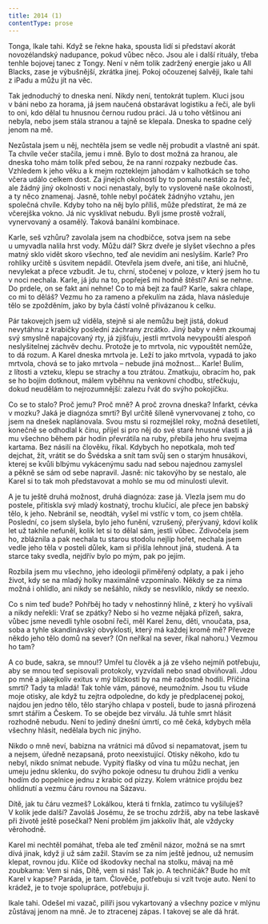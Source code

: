 ```yaml
---
title: 2014 (1)
contentType: prose
---
```


  

Tonga, Ikale tahi. Když se řekne haka, spousta lidí si představí akorát novozélandský nadupance, pokud vůbec něco. Jsou ale i další rituály, třeba tenhle bojovej tanec z Tongy. Není v něm tolik zadržený energie jako u All Blacks, zase je výbušnější, zkrátka jinej. Pokoj očouzenej šalvěji, Ikale tahi z iPadu a můžu jít na věc.

Tak jednoduchý to dneska není. Nikdy není, tentokrát tuplem. Kluci jsou v báni nebo za horama, já jsem naučená obstarávat logistiku a řeči, ale byli to oni, kdo dělal tu hnusnou černou rudou práci. Já u toho většinou ani nebyla, nebo jsem stála stranou a tajně se klepala. Dneska to spadne celý jenom na mě.

Nezůstala jsem u něj, nechtěla jsem se vedle něj probudit a vlastně ani spát. Ta chvíle večer stačila, jemu i mně. Bylo to dost možná za hranou, ale dneska toho mám tolik před sebou, že na ranní rozpaky nezbude čas. Vzhledem k jeho věku a k mejm rozteklejm jahodám v kalhotkách se toho včera událo celkem dost. Za jinejch okolností by to pomalu nestálo za řeč, ale žádný jiný okolnosti v noci nenastaly, byly to vysloveně naše okolnosti, a ty něco znamenaj. Jasně, tohle nebyl počátek žádnýho vztahu, jen společná chvíle. Kdyby toho na něj bylo příliš, může předstírat, že má ze včerejška vokno. Já nic vysklívat nebudu. Byli jsme prostě vožralí, vynervovaný a osamělý. Taková banální kombinace.

Karle, seš vzhůru? zavolala jsem na chodbičce, sotva jsem na sebe u umyvadla nalila hrst vody. Můžu dál? Skrz dveře je slyšet všechno a přes matný sklo vidět skoro všechno, teď ale nevidím ani neslyším. Karle? Pro rohlíky určitě s úsvitem nepádil. Otevřela jsem dveře, ani tiše, ani hlučně, nevylekat a přece vzbudit. Je tu, chrní, stočenej v poloze, v který jsem ho tu v noci nechala. Karle, já jdu na to, popřeješ mi hodně štěstí? Ani se nehne. Do prdele, on se fakt ani nehne! Co to má bejt za faul? Karle, sakra chlape, co mi to děláš? Vezmu ho za rameno a překulím na záda, hlava následuje tělo se zpožděním, jako by byla částí volně přivázanou k celku.

Pár takovejch jsem už viděla, stejně si ale nemůžu bejt jistá, dokud nevytáhnu z krabičky poslední záchrany zrcátko. Jiný baby v něm zkoumaj svý smyslně napajcovaný rty, já zjišťuju, jestli mrtvola nevypouští alespoň neslyšitelnej záchvěv dechu. Protože je to mrtvola, nic vypouštět nemůže, to dá rozum. A Karel dneska mrtvola je. Leží to jako mrtvola, vypadá to jako mrtvola, chová se to jako mrtvola – nebude jiná možnost… Karle! Bulím, z lítosti a vzteku, klepu se strachy a tou ztrátou. Zmatkuju, obracím ho, pak se ho bojím dotknout, málem vyběhnu na venkovní chodbu, střečkuju, dokud neudělám to nejrozumnější: zalezu řvát do svýho pokojíčku.

Co se to stalo? Proč jemu? Proč mně? A proč zrovna dneska? Infarkt, cévka v mozku? Jaká je diagnóza smrti? Byl určitě šíleně vynervovanej z toho, co jsem na dnešek naplánovala. Svou mstu si rozmejšlel roky, možná desetiletí, konečně se odhodlal k činu, přijel si pro něj do své staré hnusné vlasti a já mu všechno během pár hodin převrátila na ruby, přebila jeho hru svejma kartama. Bez násilí na člověku, říkal. Kdybych ho nepotkala, moh teď dejchat, žít, vrátit se do Švédska a snít tam svůj sen o starým hnusákovi, kterej se kvůli blbýmu vykácenýmu sadu nad sebou najednou zamyslel a pěkně se sám od sebe napravil. Jasně: nic takovýho by se nestalo, ale Karel si to tak moh představovat a mohlo se mu od minulosti ulevit.

A je tu ještě druhá možnost, druhá diagnóza: zase já. Vlezla jsem mu do postele, přitiskla svý mladý kostnatý, trochu klučicí, ale přece jen babský tělo, k jeho. Nebránil se, neodtáh, vyšel mi vstříc v tom, co jsem chtěla. Poslední, co jsem slyšela, bylo jeho funění, vzrušený, přerývaný, kdoví kolik let už takhle nefuněl, kolik let si to dělal sám, jestli vůbec. Zdivočela jsem ho, zbláznila a pak nechala tu starou stodolu nejlíp hořet, nechala jsem vedle jeho těla v posteli důlek, kam si přišla lehnout jiná, studená. A ta starce taky svedla, nejdřív bylo po mým, pak po jejím.

Rozbila jsem mu všechno, jeho ideologii přiměřený odplaty, a pak i jeho život, kdy se na mladý holky maximálně vzpomínalo. Někdy se za nima možná i ohlídlo, ani nikdy se nešáhlo, nikdy se nesvlíklo, nikdy se neexlo.

Co s nim teď bude? Pohřběj ho tady v nehostinný hlíně, z který ho vyšívali a nikdy neřekli: Vrať se zpátky? Nebo si ho vezme nějaká přízeň, sakra, vůbec jsme nevedli tyhle osobní řeči, měl Karel ženu, děti, vnoučata, psa, soba a tyhle skandinávský obvyklosti, který má každej kromě mě? Převeze někdo jeho tělo domů na sever? (On neříkal na sever, říkal nahoru.) Vezmou ho tam?

A co bude, sakra, se mnou!? Umřel tu člověk a já ze všeho nejmíň potřebuju, aby se mnou teď sepisovali protokoly, vyzvídali nebo snad obviňovali. Jdou po mně a jakejkoliv exitus v mý blízkosti by na mě radostně hodili. Příčina smrti? Tady ta mladá! Tak tohle vám, pánové, neumožním. Jsou tu všude moje otisky, ale když tu zejtra odpoledne, do kdy je předplacenej pokoj, najdou jen jedno tělo, tělo starýho chlapa v posteli, bude to jasná přirozená smrt stářím a Českem. To se obejde bez virválu. Já tuhle smrt hlásit rozhodně nebudu. Není to jediný dnešní úmrtí, co mě čeká, kdybych měla všechny hlásit, nedělala bych nic jinýho.

Nikdo o mně neví, babizna na vrátnici má důvod si nepamatovat, jsem tu a nejsem, úředně nezapsaná, proto neexistující. Otisky někoho, kdo tu nebyl, nikdo snímat nebude. Vypitý flašky od vína tu můžu nechat, jen umeju jednu sklenku, do svýho pokoje odnesu tu druhou židli a venku hodím do popelnice jednu z krabic od pizzy. Kolem vrátnice projdu bez ohlídnutí a vezmu čáru rovnou na Sázavu.

Dítě, jak tu čáru vezmeš? Lokálkou, která ti frnkla, zatímco tu vyšiluješ? V kolik jede další? Zavoláš Josému, že se trochu zdržíš, aby na tebe laskavě při životě ještě posečkal? Není problém jim jakkoliv lhát, ale vždycky věrohodně.

Karel mi nechtěl pomáhat, třeba ale teď změnil názor, možná se na smrt dívá jinak, když ji už sám zažil. Stavím se za ním ještě jednou, už nemusím klepat, rovnou jdu. Klíče od škodovky nechal na stolku, mávaj na mě zoubkama: Vem si nás, Dítě, vem si nás! Tak jo. A techničák? Bude ho mít Karel v kapse? Paráda, je tam. Člověče, potřebuju si vzít tvoje auto. Není to krádež, je to tvoje spolupráce, potřebuju ji.

Ikale tahi. Odešel mi vazač, pilíři jsou vykartovaný a všechny pozice v mlýnu zůstávaj jenom na mně. Je to ztracenej zápas. I takovej se ale dá hrát.
